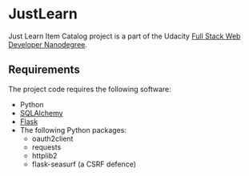 # JustLearn

Just Learn Item Catalog project is a part of the Udacity [Full Stack Web Developer Nanodegree](https://www.udacity.com/course/full-stack-web-developer-nanodegree--nd004).

## Requirements
The project code requires the following software:

* Python
* [SQLAlchemy](http://www.sqlalchemy.org/) 
* [Flask](http://flask.pocoo.org/) 
* The following Python packages:
    * oauth2client
    * requests
    * httplib2
    * flask-seasurf (a CSRF defence)